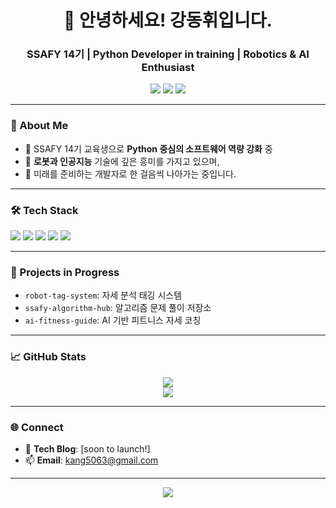 <h1 align="center">🤖 안녕하세요! 강동휘입니다.</h1>
<h3 align="center">SSAFY 14기 | Python Developer in training | Robotics & AI Enthusiast</h3>

<p align="center">
  <img src="https://img.shields.io/badge/SSAFY-1E90FF?style=flat&logo=readthedocs&logoColor=white"/>
  <img src="https://img.shields.io/badge/Python-3776AB?style=flat&logo=python&logoColor=white"/>
  <img src="https://img.shields.io/badge/AI&Robot-FED136?style=flat&logo=nvidia&logoColor=black"/>
</p>

---

### 👾 About Me
- 🧠 SSAFY 14기 교육생으로 **Python 중심의 소프트웨어 역량 강화** 중
- 🤖 **로봇과 인공지능** 기술에 깊은 흥미를 가지고 있으며,
- 🚀 미래를 준비하는 개발자로 한 걸음씩 나아가는 중입니다.

---

### 🛠️ Tech Stack
<p align="left">
  <img src="https://img.shields.io/badge/Python-3776AB?style=flat-square&logo=python&logoColor=white"/>
  <img src="https://img.shields.io/badge/OpenCV-5C3EE8?style=flat-square&logo=opencv&logoColor=white"/>
  <img src="https://img.shields.io/badge/Git-F05032?style=flat-square&logo=git&logoColor=white"/>
  <img src="https://img.shields.io/badge/Linux-FCC624?style=flat-square&logo=linux&logoColor=black"/>
  <img src="https://img.shields.io/badge/Jupyter-F37626?style=flat-square&logo=jupyter&logoColor=white"/>
</p>

---

### 🚧 Projects in Progress
- `robot-tag-system`: 자세 분석 태깅 시스템
- `ssafy-algorithm-hub`: 알고리즘 문제 풀이 저장소
- `ai-fitness-guide`: AI 기반 피트니스 자세 코칭

---

### 📈 GitHub Stats
<p align="center">
  <img src="https://github-readme-stats.vercel.app/api?username=your-username&show_icons=true&theme=radical" />
  <br>
  <img src="https://github-readme-stats.vercel.app/api/top-langs/?username=your-username&layout=compact&theme=radical" />
</p>

---

### 🌐 Connect
- 🧭 **Tech Blog**: [soon to launch!]
- 📫 **Email**: kang5063@gmail.com

---

<p align="center">
  <img src="https://capsule-render.vercel.app/api?type=rect&color=0:0F2027,100:2C5364&height=120&section=footer&text=Towards%20Future%20Robotics%20🚀&fontColor=ffffff&fontSize=24&fontAlign=middle"/>
</p>
